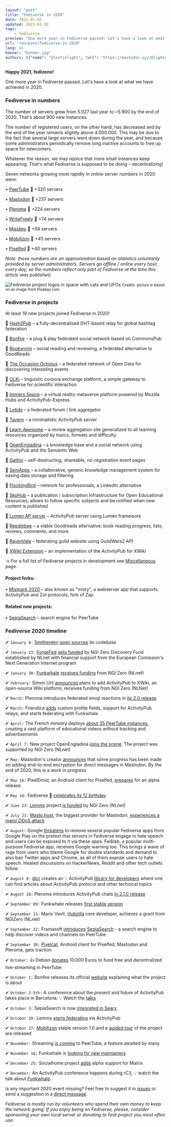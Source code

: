 ```yaml
---
layout: "post"
title: "Fediverse in 2020"
date: 2021-01-02
updated: 2021-01-02
tags:
    - fediverse
preview: "One more year in Fediverse passed. Let's have a look at what we have achieved, new projects that appeared and things that happened in 2020"
url: "/en/post/fediverse-in-2020"
lang: en
banner: "banner.jpg"
authors: [{"name": "@lostinlight", "url": "https://mastodon.xyz/@lightone", "network": "mastodon"}]
---
```


**Happy 2021, fedizens!**

One more year in Fediverse passed. Let's have a look at what we have achieved in 2020.

### Fediverse in numbers

The number of servers grew from 5.027 last year to ~5.900 by the end of 2020. That's <span class="u-emphasize">about 900</span> new instances.

The number of registered users, on the other hand, has decreased and by the end of the year remains slightly above 4.000.000. This may be due to the fact that several large servers went down during the year, and because some administrators periodically remove long inactive accounts to free up space for newcomers.

Whatever the reason, we may rejoice that more small instances keep appearing. That's what Fediverse is supposed to be doing – decentralizing!

Seven networks growing most rapidly in *online* server numbers in 2020 were:

• [PeerTube](/en/peertube) 🎉 +320 servers

• [Mastodon](/en/mastodon) 🎉 +237 servers

• [Pleroma](/en/pleroma) 🎉 +224 servers

• [WriteFreely](https://github.com/writefreely/writefreely) 🎉 +74 servers

• [Misskey](/en/misskey) 🎉 +58 servers

• [Mobilizon](https://framagit.org/framasoft/mobilizon) 🎉 +45 servers

• [Pixelfed](/en/pixelfed) 🎉 +40 servers

*Note: these numbers are an approximation based on statistics voluntarily provided by server administrators. Servers go offline / online every hour, every day, so the numbers reflect only part of Fediverse at the time this article was published.*

![Fediverse project logos in space with cats and UFOs](/en/post/fediverse-in-2020/cosmos-2020.jpg)
<small class="u-block u-center"><span class="u-emphasize">Credits:</span> picture is based on an image from Pixabay.com</small>

### Fediverse in projects

At least <span class="u-emphasize">19 new projects</span> joined Fediverse in 2020!

🌟 [Hash2Pub](https://git.orlives.de/schmittlauch/Hash2Pub) – a fully-decentralised DHT-based relay for global hashtag federation

🌟 [Bonfire](https://gitlab.com/bonfire-ecosystem/activitypub) – a plug & play federated social network based on CommonsPub

🌟 [Bookwyrm](https://github.com/mouse-reeve/bookwyrm) – social reading and reviewing, a federated alternative to GoodReads

🌟 [The Occasion Octopus](https://github.com/theoccasionoctopus/theoccasionoctopus-server) – a federated network of Open Data for discovering interesting events

🌟 [OLKi](https://framagit.org/synalp/olki/olki) – linguistic corpora exchange platform, a simple gateway to Fediverse for scientific interaction

🌟 [Immers Space](https://github.com/immers-space/immers) – a virtual reality metaverse platform powered by Mozilla Hubs and ActivityPub-Express

🌟 [Lotide](https://git.sr.ht/~vpzom/lotide) – a federated forum / link aggregator

🌟 [Tavern](https://gitlab.com/ngerakines/tavern) – a minimalistic ActivityPub server

🌟 [Learn Awesome](https://github.com/learn-awesome/learn) – a review aggregation site generalized to all learning resources organized by topics, formats and difficulty

🌟 [OpenEngiadina](https://gitlab.com/openengiadina) –  a knowledge base and a social network using ActivityPub and the Semantic Web

🌟 [Gathio](https://github.com/lowercasename/gathio) – self-destructing, shareable, no-registration event pages

🌟 [SemApps](https://github.com/assemblee-virtuelle/semapps) – a collaborative, generic knowledge management system for easing data storage and filtering

🌟 [FlockingBird](https://git.webschuur.com/flockingbird) – network for professionals, a LinkedIn alternative

🌟 [SkoHub](https://github.com/hbz/skohub-pubsub) – a publication / subscription infrastructure for Open Educational Resources; allows to follow specific subjects and be notified when new content is published

🌟 [Lumen AP server](https://notabug.org/tinyrabbit/lumen-ap-server) – ActivityPub server using Lumen framework

🌟 [Reedlebee](https://gitlab.com/Alamantus/Readlebee) – a viable Goodreads alternative; book reading progress, lists, reviews, comments, and more

🌟 [RavenVale](https://git.lubar.me/lubar-local/ravenvale) – federating guild website using GuildWars2 API

🌟 [XWiki Extension](https://github.com/xwiki-contrib/application-activitypub) – an implementation of the ActivityPub for XWiki

→ For a full list of Fediverse projects in development see [Miscellaneous](https://fediverse.party/en/miscellaneous) page.

#### Project forks:
•  [Mistpark 2020](https://codeberg.org/zot/misty) – also known as "misty", a webserver app that supports ActivityPub and Zot protocols, fork of Zap

#### Related new projects:
• [SepiaSearch](https://sepiasearch.org) – search engine for PeerTube

### Fediverse 2020 timeline

✔ `January 6:` [Smithereen](https://github.com/grishka/Smithereen) [open sources](https://mastodon.social/@grishka/103438618708499923) its codebase

✔ `January 23:` [ForgeFed](https://notabug.org/peers/forgefed) [gets funded](https://floss.social/@forgefed/103533724144234293) by NGI Zero Discovery Fund established by NLnet with financial support from the European Comission's Next Generation Internet program

✔ `January 30:` [Funkwhale](https://dev.funkwhale.audio/funkwhale/funkwhale) [receives funding](https://governance.funkwhale.audio/d/QyEBOaV6/status-of-our-nlnet-funding) from NGI Zero (NLnet)

✔ `February:` Simon Urli [announces](https://forum.xwiki.org/t/new-application-activitypub/6186) plans to add ActivityPub to XWiki, an open-source Wiki platform; receives funding from NGI Zero (NLNet)

✔ `March:` Pleroma introduces federated emoji reactions in [its 2.0 release](https://pleroma.social/blog/2020/03/08/releasing-pleroma-2-0-0)

✔ `March:` Friendica [adds](https://github.com/friendica/friendica/releases/tag/2020.03) custom profile fields, support for ActivityPub relays, and starts federating with Funkwhale

✔ `April:` The French ministry deploys [about 35 PeerTube instances](https://mamot.fr/@0/103975207534068559), creating a vast platform of educational videos without tracking and advertisements

✔ `April 7:` New project OpenEngiadina [joins the scene](https://chaos.social/@pukkamustard/103956215440029088). The project was supported by NGI Zero (NLnet)

✔ `May:` Mastodon's creator [announces](https://mastodon.social/@Gargron/104276611260547358 ) that some progress has been made on adding end-to-end encryption for direct messages in Mastodon. By the end of 2020, this is a work in progress

✔ `May 16:` PixelDroid, an Android client for Pixelfed, [prepares](https://fosstodon.org/@PixelDroid/104179203678066343) for an alpha release

✔ `May 18:` Fediverse 🐣 [celebrates its 12 birthday](https://mastodon.xyz/@lightone/104188129431867733)

✔ `June 23:` [Lemmy](https://github.com/dessalines/lemmy) project [is funded](https://lemmy.ml/post/35293) by NGI Zero (NLnet)

✔ `July 23:` [Masto.host](https://masto.host), the biggest provider for Mastodon, [experiences a major DDoS attack](https://mastodon.social/@mastohost/104564561004649620)

✔ `August:` Google [threatens](https://mastodon.social/@Gargron/104763960269049818) to remove several popular Fediverse apps from Google Play on the pretext that servers in Fediverse engage in hate speech and users can be exposed to it via these apps. Fedilab, a popular multi-purpose Fediverse app, receives Google warning too. This brings a wave of rage from users who
blame Google for double standards and demand to also ban Twitter apps and Chrome, as all of them expose users to hate speech. Heated discussions on HackerNews, Reddit and other tech outlets follow

✔ `August 8:` [@cj](https://mastodon.technology/@cj) creates an 💡 ActivityPub [library for developers](https://library.activitypub.dev/shelves.html) where one can find articles about ActivityPub protocol and other technical topics

✔ `August 28:` Pleroma introduces ActivityPub chats [in 2.1.0 release](https://pleroma.social/blog/2020/08/28/releasing-pleroma-2-1-0)

✔ `September 09:` Funkwhale releases [first stable version](https://dev.funkwhale.audio/funkwhale/funkwhale/-/tags/1.0)

✔ `September 15:` Mario Vavti, [Hubzilla](/en/hubzilla) core developer, achieves a grant from NGIZero (NLnet)

✔ `September 22:` Framasoft [introduces](https://framapiaf.org/@Framasoft/104907393254321391) [SepiaSearch](https://sepiasearch.org) - a search engine to help discover videos and channels on PeerTube

✔ `September 30:` [Pixelcat](https://github.com/pixelcatapp/Pixelcat), Android client for Pixelfed, Mastodon and Pleroma, gets traction

✔ `October:` 👍 Debian [donates](https://bits.debian.org/2020/10/debian-donation-peertube.html) 10.000 Euros to fund free and decentralized live-streaming in PeerTube

✔ `October 1:` Bonfire releases its official [website](https://bonfire.cafe) explaining what the project is about

✔ `October 2-5th:` A conference about the present and future of ActivityPub takes place
in Barcelona. 💡 Watch the [talks](https://conf.tube/video-channels/apconf_channel/videos)

✔ `October 3:` SepiaSearch is now [integrated in Searx](https://github.com/searx/searx/pull/2227#event-3836474770)

✔ `October 20:` Lemmy [starts federating](https://hispagatos.space/@rek2/105067795560042507) via ActivityPub

✔ `October 27:`  [Mobilizon](https://framablog.org/2020/10/27/mobilizon-your-events-your-groups-your-data) stable version 1.0 and a [guided tour](https://framablog.org/2020/10/27/photo-novel-guided-tour-of-mobilizon) of the project are released

✔ `November:` Streaming [is coming](https://github.com/Chocobozzz/PeerTube/pull/3250) to PeerTube, a feature awaited by many

✔ `November 18:` Funkwhale is [looking for new maintainers](https://blog.funkwhale.audio/~/Announcements/funkwhale-is-looking-for-new-maintainers)

✔ `December 25:` Socialhome project [adds](https://jasonrobinson.me/content/9db6bef7-e001-4de1-960a-6a24b59e5609) alpha support for Matrix

✔ `December:` An ActivityPub conference happens during rC3, 💡 watch the talk about [Funkwhale](https://media.ccc.de/v/rc3-520410-funkwhale_and_the_importance_of_decentralized_podcasting).

Is any important 2020 event missing? Feel free to suggest it in [issues](https://git.feneas.org/feneas/fediverse) or send a suggestion in a [direct message](https://mastodon.xyz/@lightone).

*Fediverse is mostly run by volunteers who spend their own money to keep the network going. If you enjoy being on Fediverse, please, consider sponsoring your own local server or donating to Fedi project you most often use.*
